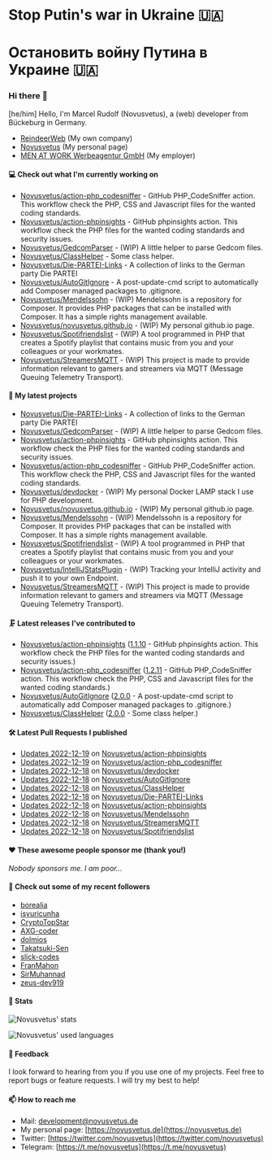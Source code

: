 # Stop Putin's war in Ukraine 🇺🇦
# Остановить войну Путина в Украине 🇺🇦

### Hi there 👋

[he/him]
Hello, I'm Marcel Rudolf (Novusvetus), a (web) developer from Bückeburg in Germany.

* [ReindeerWeb](https://reindeer-web.de) (My own company)
* [Novusvetus](https://novusvetus.de) (My personal page)
* [MEN AT WORK Werbeagentur GmbH](https://www.men-at-work.de/) (My employer)

#### 💻 Check out what I'm currently working on

- [Novusvetus/action-php_codesniffer](https://github.com/Novusvetus/action-php_codesniffer) - GitHub PHP_CodeSniffer action. This workflow check the PHP, CSS and Javascript files for the wanted coding standards.
- [Novusvetus/action-phpinsights](https://github.com/Novusvetus/action-phpinsights) - GitHub phpinsights action. This workflow check the PHP files for the wanted coding standards and security issues.
- [Novusvetus/GedcomParser](https://github.com/Novusvetus/GedcomParser) - (WIP) A little helper to parse Gedcom files.
- [Novusvetus/ClassHelper](https://github.com/Novusvetus/ClassHelper) - Some class helper.
- [Novusvetus/Die-PARTEI-Links](https://github.com/Novusvetus/Die-PARTEI-Links) - A collection of links to the German party Die PARTEI
- [Novusvetus/AutoGitIgnore](https://github.com/Novusvetus/AutoGitIgnore) - A post-update-cmd script to automatically add Composer managed packages to .gitignore.
- [Novusvetus/Mendelssohn](https://github.com/Novusvetus/Mendelssohn) - (WIP) Mendelssohn is a repository for Composer. It provides PHP packages that can be installed with Composer. It has a simple rights management available.
- [Novusvetus/novusvetus.github.io](https://github.com/Novusvetus/novusvetus.github.io) - (WIP) My personal github.io page.
- [Novusvetus/Spotifriendslist](https://github.com/Novusvetus/Spotifriendslist) - (WIP) A tool programmed in PHP that creates a Spotify playlist that contains music from you and your colleagues or your workmates.
- [Novusvetus/StreamersMQTT](https://github.com/Novusvetus/StreamersMQTT) - (WIP) This project is made to provide information relevant to gamers and streamers via MQTT (Message Queuing Telemetry Transport).

#### 🐣 My latest projects

- [Novusvetus/Die-PARTEI-Links](https://github.com/Novusvetus/Die-PARTEI-Links) - A collection of links to the German party Die PARTEI
- [Novusvetus/GedcomParser](https://github.com/Novusvetus/GedcomParser) - (WIP) A little helper to parse Gedcom files.
- [Novusvetus/action-phpinsights](https://github.com/Novusvetus/action-phpinsights) - GitHub phpinsights action. This workflow check the PHP files for the wanted coding standards and security issues.
- [Novusvetus/action-php_codesniffer](https://github.com/Novusvetus/action-php_codesniffer) - GitHub PHP_CodeSniffer action. This workflow check the PHP, CSS and Javascript files for the wanted coding standards.
- [Novusvetus/devdocker](https://github.com/Novusvetus/devdocker) - (WIP) My personal Docker LAMP stack I use for PHP development.
- [Novusvetus/novusvetus.github.io](https://github.com/Novusvetus/novusvetus.github.io) - (WIP) My personal github.io page.
- [Novusvetus/Mendelssohn](https://github.com/Novusvetus/Mendelssohn) - (WIP) Mendelssohn is a repository for Composer. It provides PHP packages that can be installed with Composer. It has a simple rights management available.
- [Novusvetus/Spotifriendslist](https://github.com/Novusvetus/Spotifriendslist) - (WIP) A tool programmed in PHP that creates a Spotify playlist that contains music from you and your colleagues or your workmates.
- [Novusvetus/IntelliJStatsPlugin](https://github.com/Novusvetus/IntelliJStatsPlugin) - (WIP) Tracking your IntelliJ activity and push it to your own Endpoint.
- [Novusvetus/StreamersMQTT](https://github.com/Novusvetus/StreamersMQTT) - (WIP) This project is made to provide information relevant to gamers and streamers via MQTT (Message Queuing Telemetry Transport).

#### 🗜 Latest releases I've contributed to

- [Novusvetus/action-phpinsights](https://github.com/Novusvetus/action-phpinsights) ([1.1.10](https://github.com/Novusvetus/action-phpinsights/releases/tag/1.1.10) - GitHub phpinsights action. This workflow check the PHP files for the wanted coding standards and security issues.)
- [Novusvetus/action-php_codesniffer](https://github.com/Novusvetus/action-php_codesniffer) ([1.2.11](https://github.com/Novusvetus/action-php_codesniffer/releases/tag/1.2.11) - GitHub PHP_CodeSniffer action. This workflow check the PHP, CSS and Javascript files for the wanted coding standards.)
- [Novusvetus/AutoGitIgnore](https://github.com/Novusvetus/AutoGitIgnore) ([2.0.0](https://github.com/Novusvetus/AutoGitIgnore/releases/tag/2.0.0) - A post-update-cmd script to automatically add Composer managed packages to .gitignore.)
- [Novusvetus/ClassHelper](https://github.com/Novusvetus/ClassHelper) ([2.0.0](https://github.com/Novusvetus/ClassHelper/releases/tag/2.0.0) - Some class helper.)

#### 🛠 Latest Pull Requests I published

- [Updates 2022-12-19](https://github.com/Novusvetus/action-phpinsights/pull/375) on [Novusvetus/action-phpinsights](https://github.com/Novusvetus/action-phpinsights)
- [Updates 2022-12-19](https://github.com/Novusvetus/action-php_codesniffer/pull/432) on [Novusvetus/action-php_codesniffer](https://github.com/Novusvetus/action-php_codesniffer)
- [Updates 2022-12-18](https://github.com/Novusvetus/devdocker/pull/3) on [Novusvetus/devdocker](https://github.com/Novusvetus/devdocker)
- [Updates 2022-12-18](https://github.com/Novusvetus/AutoGitIgnore/pull/34) on [Novusvetus/AutoGitIgnore](https://github.com/Novusvetus/AutoGitIgnore)
- [Updates 2022-12-18](https://github.com/Novusvetus/ClassHelper/pull/31) on [Novusvetus/ClassHelper](https://github.com/Novusvetus/ClassHelper)
- [Updates 2022-12-18](https://github.com/Novusvetus/Die-PARTEI-Links/pull/7) on [Novusvetus/Die-PARTEI-Links](https://github.com/Novusvetus/Die-PARTEI-Links)
- [Updates 2022-12-18](https://github.com/Novusvetus/action-phpinsights/pull/374) on [Novusvetus/action-phpinsights](https://github.com/Novusvetus/action-phpinsights)
- [Updates 2022-12-18](https://github.com/Novusvetus/Mendelssohn/pull/17) on [Novusvetus/Mendelssohn](https://github.com/Novusvetus/Mendelssohn)
- [Updates 2022-12-18](https://github.com/Novusvetus/StreamersMQTT/pull/7) on [Novusvetus/StreamersMQTT](https://github.com/Novusvetus/StreamersMQTT)
- [Updates 2022-12-18](https://github.com/Novusvetus/Spotifriendslist/pull/6) on [Novusvetus/Spotifriendslist](https://github.com/Novusvetus/Spotifriendslist)

#### ❤️ These awesome people sponsor me (thank you!)

_Nobody sponsors me. I am poor..._

#### 👯 Check out some of my recent followers

- [borealia](https://github.com/borealia)
- [isyuricunha](https://github.com/isyuricunha)
- [CryptoTopStar](https://github.com/CryptoTopStar)
- [AXG-coder](https://github.com/AXG-coder)
- [dolmios](https://github.com/dolmios)
- [Takatsuki-Sen](https://github.com/Takatsuki-Sen)
- [slick-codes](https://github.com/slick-codes)
- [FranMahon](https://github.com/FranMahon)
- [SirMuhannad](https://github.com/SirMuhannad)
- [zeus-dev919](https://github.com/zeus-dev919)

#### 🎢 Stats

![Novusvetus' stats](https://github-readme-stats.vercel.app/api?username=novusvetus&show_icons=true&count_private=true)

![Novusvetus' used languages](https://github-readme-stats.vercel.app/api/top-langs?username=novusvetus&layout=compact)

#### 💬 Feedback
I look forward to hearing from you if you use one of my projects. Feel free to report bugs or feature requests.
I will try my best to help!

#### 📫 How to reach me

- Mail: [development@novusvetus.de](mailto:development@novusvetus.de)
- My personal page: [https://novusvetus.de](https://novusvetus.de)
- Twitter: [https://twitter.com/novusvetus](https://twitter.com/novusvetus)
- Telegram: [https://t.me/novusvetus](https://t.me/novusvetus)
